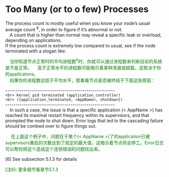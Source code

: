 # Too Many (or to o few) Processes
The process count is mostly useful when you know your node’s usual average count <sup>6</sup>, in
order to figure if it’s abnormal or not.<br>
&emsp;A count that is higher than normal may reveal a specific leak or overload, depending
on applications.<br>
If the process count is extremely low compared to usual, see if the node terminated with
a slogan like:<br>
<p></p> <font color="green">
&emsp;当你知道节点正常时的平均进程数<sup>6</sup>时，你就可以通过进程数来判断目前的系统是不是正常。
&emsp;高于正常水平的进程数可能暗示着某种泄漏或超载，这取决于你的applicatons。<br>
&emsp;如果你的进程数远低于平均水平，那看看节点是否被终结于下面这些原因：<br>
</font> <p></p>

------------------------------------------------------<br>
`<br> Kernel pid terminated (application_controller)`<br>
`<br> ({application_terminated, <AppName>, shutdown})`<br>
------------------------------------------------------<br>
&emsp;In such a case, the issue is that a specific application (< AppName >) has reached its
maximal restart frequency within its supervisors, and that prompted the node to shut down. Error logs that led to the cascading failure should be combed over to figure things
out.
<p></p> <font color="green">
&emsp; 在上面这个例子中，问题在于某个(< AppName >)了的application已被supervisors重启的次数达到了规定的最大值，这暗示着节点将会停工。Error日志可以帮你把这个造成这个连锁错误的问题找出来。
</font> <p></p>

[6] See subsection 5.1.3 for details<br>

<p></p> <font color="green">
[注6]: 更多细节看章节5.1.3
</font> <p></p>
